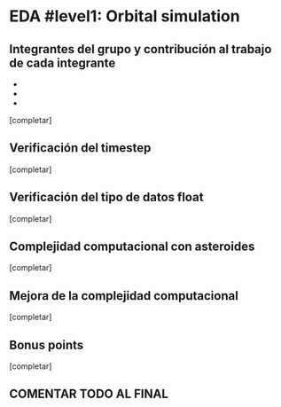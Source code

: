 # EDA #level1: Orbital simulation

## Integrantes del grupo y contribución al trabajo de cada integrante

* [Mariano Cáceres Smoler]: [contribución]
* [Francisco Chiusaroli]: [contribución]
* [Enzo Nicolás Rosa Fernández]: [contribución]

[completar]

## Verificación del timestep

[completar]

## Verificación del tipo de datos float

[completar]

## Complejidad computacional con asteroides

[completar]

## Mejora de la complejidad computacional

[completar]

## Bonus points

[completar]

## COMENTAR TODO AL FINAL